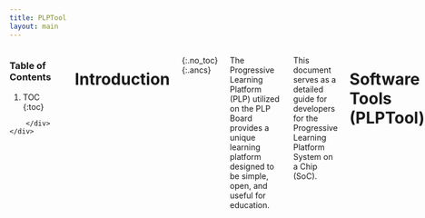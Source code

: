 ```yaml
---
title: PLPTool
layout: main
---
```


<div class="hide-for-small-only">
    <div class="medium-3 columns">
	<div class="panel">

	
<!-- NOTE: the following block must not be indented or it isn't properly recognized as markdown -->

<h3 class="noanchor"> Table of Contents </h3>

<div class="toc" markdown="1">

1. TOC
{:toc}

</div>
<!-- END OF MARKDOWN BLOCK -->


        </div>
    </div>
</div>

<div class="medium-9 columns my-content" markdown="1">
<div class="ancs" id="top"></div>

# Introduction #
{:.no_toc}
{:.ancs}

The Progressive Learning Platform (PLP) utilized on the PLP Board provides a unique learning platform designed to be simple, open, and useful for education.

This document serves as a detailed guide for developers for the Progressive Learning Platform System on a Chip (SoC).

# Software Tools (PLPTool) #
{:.ancs}

PLPTool is the software suite for the Progressive Learning Platform that incorporates an assembler, a board simulator, and a board programming interface.

## Getting PLPTool ##
{:.ancs}

Always make sure to run the latest version of PLPTool. Not only does it offer new features or bug fixes, this manual is also tailored to the newest version and certain sections may not be applicable to older versions.

The latest version of PLPTool (5.2) is available on [GitHub](https://github.com/Progressive-Learning-Platform/progressive-learning-platform/releases). Download the .zip file on the right side.  It will contain the following directories:

* *images* - misc images for use by PLPTool
* *misc* - miscellaneous files
* **resources** - where you should find everything for PLPTool
  * **hw** - Hardware images for the CPU (for all 3 supported boards)
  * **sw** - Software tools (including PLPTool), example programs, and the software libraries
    * **PLPTool**  - PLPTool (Windows 32/64-bit, and Mac/Linux)
    * **libplp**   - PLP Software Libraries
    * **examples** - Example Programs
* *web* - files used for the plp website

[Back to the top](#top)

## Running PLPTool ##
{:.ancs}

There are several requirements for running PLPTool:

  * A Java Runtime Environment (JRE) that compiles with at least Java 2 Platform SE 5 (1.5)
    * If you aren't sure if you meet this requirement, or you do not have a compatible JRE, you can download the latest version [here](http://www.oracle.com/technetwork/java/javase/downloads/index.html).
  * RXTX Library for Serial Communication
    * If you are using Windows, RXTX Library is bundled with PLPTool.
    * If you are using Mac/Linux, you must install the library manually.
      * If you are on Mac OS, follow the instructions [here](http://rxtx.qbang.org/wiki/index.php/Installation_on_MacOS_X).
      * If you are running Ubuntu, open a terminal window and type `apt-get install librxtx-java`. This may require root access on some machines.
      * If you are running another distribution of Linux, go [here](http://rxtx.qbang.org/wiki/index.php/Installation_on_Linux) for instructions on how to install the RXTX library.
  * If you are running Windows, you must know whether it is 32-bit or 64-bit.
    * To do this, press the "Start" button, right click on "Computer", and click "Properties". From there, you should see either a 32-bit or 64-bit system type.

Once the above requirements are met, you are ready to run PLPTool.

First, you must extract the .zip file downloaded earlier containing PLPTool. After that, navigate to /sw/PLPTool/.

To run PLPTool:

  * If you are using Windows 32-bit, you need to run the batch file _PLPToolWin32.bat_.
  * If you are using Windows 64-bit, you need to run the batch file _PLPToolWin64.bat_.
  * If you are using Mac/Linux, you must use the Command Line to launch PLPTool.
    * You can also do this in Windows.

[Back to the top](#top)



## Launching PLPTool with the Command Line ##
{:.ancs}

In order to launch PLPTool, open a terminal (or Command Prompt) and navigate to where you previously extracted the PLP .zip file. Once you get to the PLP folder, navigate to /sw/PLPTool. From there, you can launch PLPTool with several options.

  * To launch PLPTool:
    * For Windows 32-Bit, type:
```
   PLPToolWin32.bat
```
    * For Windows 64-Bit, type:
```
   PLPToolWin64.bat
```
    * For Mac/Linux, type:
```
   java -jar PLPToolStatic.jar
```


  * To open a .plp project with PLPTool:
    * For Windows 32-Bit, type:
```
   PLPToolWin32.bat <.plp file to open>
```
    * For Windows 64-Bit, type:
```
   PLPToolWin64.bat <.plp file to open>
```
    * For Mac/Linux, type:
```
   java -jar PLPToolStatic.jar <.plp file to open>
```

  * To list the source files contained in a .plp file, type:
```
   java -jar PLPToolStatic.jar -plp <.plp file>
```

The -plp `<plpfile>` command can also take additional arguments that can be used to manipulate the project file without launching PLPTool. These additional arguments are:

<div class="mobile" markdown="1">

| **Command Line Argument** | **Description** |
|:--------------------------|:----------------|
| -c `<asm 1>` `<asm 2>` ...| Creates `<plpfile>` and imports `<asm 1>`, `<asm 2>`, ... to the project |
| -p `<port>` | Programs `<plpfile>` to the serial port |
| -a | Performs an assembly of the source files inside `<plpfile>` |
| -i `<asm 1>` `<asm 2>` ... | Imports <asm 1>, <asm 2>, ... into `<plpfile>` project file |
| -d `<directory>` | Import all files in `<directory>` to the `<plpfile>` project file |
| -e `<index>` `<file>` | Exports the source file with the index `<index>` as `<file>` |
| -r `<index>` | Removes the source file with the index `<index>` |
| -s `<index>` | Set the source file with the index `<index>` as the main program |
| -m `<index>` `<new index>` | Set `<new index>` for the source file with the index `<index>` |
{:.mobile}

</div>


[Back to the top](#top)


## PLPTool Graphical User Interface (GUI) ##
{:.ancs}

PLPTool starts in the development environment view, displaying the current open project, files in the project, and a status/console window. From here, you can import, remove, and create new assembly files, assemble the current project, go into simulation mode, and program the PLP board.

![{{site.baseurl}}/resources/users_manual_panes.png]({{site.baseurl}}/resources/users_manual_panes.png)

The **Project Pane** contains all the source files in the project. The **Editor Pane** displays the contents of the currently open source file. The **Output Pane** displays status, warning, and error messages.



[Back to the top](#top)


## Simulator ##
{:.ancs}

PLPTool includes a cycle-accurate simulator that can be accessed through the GUI or via a command-line argument.

  * To launch the simulator from within PLPTool, press the "Simulator" toggle button.
  * To launch a text-based simulator from the command line, type:
```
   java -jar PLPToolStatic.jar -s <.plp file>
```

![{{site.baseurl}}/resources/users_manual_buttons.png]({{site.baseurl}}/resources/users_manual_buttons.png)

Simulation mode adds additional controls to the GUI window.

  * The first three buttons are the the single cycle increment (step), run, and reset buttons.
    * Step (F5) will advance the simulation by one cycle.
    * Run (F7) will continuously run the simulation.
    * Reset (F9) will return the CPU to the reset state, as well as reset all the registers to zero.
  * The Floating Simulator Control Window allows you to stop and start/step the simulation, as well as control the step size.
  * The CPU View button will display the CPU window where you can view and modify register file contents, see disassembly listing, and access the debug console.
  * The Watcher Window button will display a window that allows the user to monitor the content of individual register addresses and buses.


[Back to the top](#top)


### I/O Device Toggles ###
{:.ancs}

In addition to the step, run, reset, floating simulator control, CPU view, and Watcher window buttons, there are eight input/output (I/O) device toggles that will appear.

![{{site.baseurl}}/resources/users_manual_io_devices.png]({{site.baseurl}}/resources/users_manual_io_devices.png)

#### _LEDs_
{:.ancs}

Pressing the LEDs toggle button will bring up the window shown below. It displays the LEDs that are currently lit as a result of your code. It also displays the memory address of the LEDs, as well as the value stored at that location.

![{{site.baseurl}}/resources/users_manual_led.png]({{site.baseurl}}/resources/users_manual_led.png)

[Back to the top](#top)


#### _Switches_
{:.ancs}

Pressing the Switches toggle button will bring up the window shown below. It displays an interactive window that allows you to select which switches you want to toggle on or off. It also displays the memory address of the switches, as well as the value stored at that location.

![{{site.baseurl}}/resources/users_manual_switch.png]({{site.baseurl}}/resources/users_manual_switch.png)

[Back to the top](#top)


#### _Seven Segment Displays_
{:.ancs}


Pressing the Seven Segment Displays toggle button will bring up the window shown below. It displays the segments currently lit on the seven segment displays. It also displays the memory address of the seven segment displays, as well as the value stored at that location.

![{{site.baseurl}}/resources/users_manual_sseg.png]({{site.baseurl}}/resources/users_manual_sseg.png)

[Back to the top](#top)


#### _UART_
{:.ancs}

Pressing the UART toggle button will bring up the window shown below. It displays a window that allows you to send and receive data through an emulated serial port. It gives you three options of sending the data:

  * ASCII String
  * 1-byte raw
  * Space-delimited raw

![{{site.baseurl}}/resources/users_manual_uart.png]({{site.baseurl}}/resources/users_manual_uart.png)

[Back to the top](#top)


#### _VGA_
{:.ancs}

Pressing the VGA toggle button will bring up the window shown below. It displays a VGA window with a resolution of 640x480, where an image is displayed if your code writes to the VGA's memory address. It also displays whether VGA is enabled or disabled, as well as the current frame pointer.

![{{site.baseurl}}/resources/users_manual_vga.png]({{site.baseurl}}/resources/users_manual_vga.png)

[Back to the top](#top)


#### _PLPID_
{:.ancs}

Pressing the PLPID toggle button will bring up the window shown below. It displays a window that shows the frequency of the PLP Board you are using. This is useful for implementing a wait routine within your program.

![{{site.baseurl}}/resources/users_manual_plpid.png]({{site.baseurl}}/resources/users_manual_plpid.png)

[Back to the top](#top)


#### _GPIO (General Purpose Input/Output)_
{:.ancs}


Pressing the GPIO toggle button will bring up the window shown below. It displays an interactive window with the 16 enabled GPIO ports (separated into Port A and Port B) for the emulated PLP Board. It also displays the contents of the tristate register.

![{{site.baseurl}}/resources/users_manual_gpio.png]({{site.baseurl}}/resources/users_manual_gpio.png)

[Back to the top](#top)


#### _Button Interrupt_
{:.ancs}

The Button Interrupt toggle triggers a jump in the program to your code's interrupt service routine (ISR). No window is displayed.

### Breakpoints ###
{:.ancs}

A breakpoint is a line in the program where execution halts. This useful for testing and debugging.

The breakpoint in PLP can be set by double-clicking the line number where you want the program to halt. However, a breakpoint can only be set on a line where an instruction is present, meaning it cannot be set on a blank line.

To clear an existing breakpoint, you can double-click on the line number where the breakpoint is located. You can also clear all the breakpoints by going to   `Simulation`   on the menu bar, and clicking the   `Clear Breakpoints`   option. This can also be done by pressing   `Ctrl + B`.

[Back to the top](#top)



</div>
